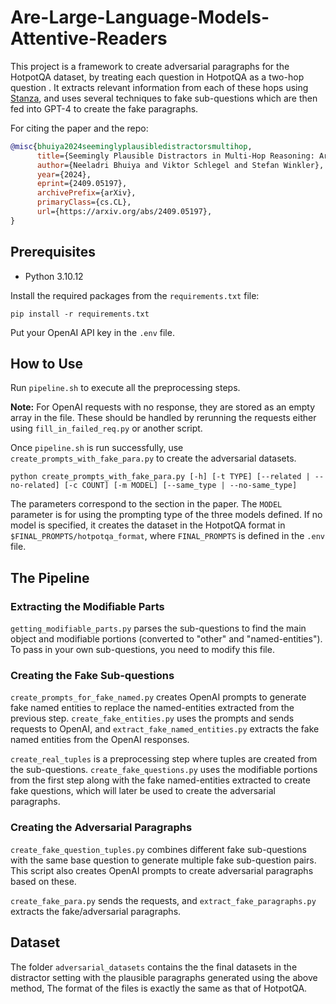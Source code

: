 # Are-Large-Language-Models-Attentive-Readers

This project is a framework to create adversarial paragraphs for the HotpotQA dataset, by treating each question in HotpotQA as a two-hop question . It extracts relevant information from each of these hops using [Stanza](https://github.com/stanfordnlp/stanza), and uses several techniques to fake sub-questions which are then fed into GPT-4 to create the fake paragraphs.

For citing the paper and the repo:

```bibtex
@misc{bhuiya2024seeminglyplausibledistractorsmultihop,
      title={Seemingly Plausible Distractors in Multi-Hop Reasoning: Are Large Language Models Attentive Readers?}, 
      author={Neeladri Bhuiya and Viktor Schlegel and Stefan Winkler},
      year={2024},
      eprint={2409.05197},
      archivePrefix={arXiv},
      primaryClass={cs.CL},
      url={https://arxiv.org/abs/2409.05197}, 
}
```

## Prerequisites

- Python 3.10.12

Install the required packages from the `requirements.txt` file:

```
pip install -r requirements.txt
```

Put your OpenAI API key in the `.env` file.

## How to Use

Run `pipeline.sh` to execute all the preprocessing steps.

**Note:** For OpenAI requests with no response, they are stored as an empty array in the file. These should be handled by rerunning the requests either using `fill_in_failed_req.py` or another script.

Once `pipeline.sh` is run successfully, use `create_prompts_with_fake_para.py` to create the adversarial datasets.

```
python create_prompts_with_fake_para.py [-h] [-t TYPE] [--related | --no-related] [-c COUNT] [-m MODEL] [--same_type | --no-same_type]
```

The parameters correspond to the section in the paper. The `MODEL` parameter is for using the prompting type of the three models defined. If no model is specified, it creates the dataset in the HotpotQA format in `$FINAL_PROMPTS/hotpotqa_format`, where `FINAL_PROMPTS` is defined in the `.env` file.

## The Pipeline

### Extracting the Modifiable Parts

`getting_modifiable_parts.py` parses the sub-questions to find the main object and modifiable portions (converted to "other" and "named-entities"). To pass in your own sub-questions, you need to modify this file.

### Creating the Fake Sub-questions

`create_prompts_for_fake_named.py` creates OpenAI prompts to generate fake named entities to replace the named-entities extracted from the previous step. `create_fake_entities.py` uses the prompts and sends requests to OpenAI, and `extract_fake_named_entities.py` extracts the fake named entities from the OpenAI responses.

`create_real_tuples` is a preprocessing step where tuples are created from the sub-questions. `create_fake_questions.py` uses the modifiable portions from the first step along with the fake named-entities extracted to create fake questions, which will later be used to create the adversarial paragraphs.

### Creating the Adversarial Paragraphs

`create_fake_question_tuples.py` combines different fake sub-questions with the same base question to generate multiple fake sub-question pairs. This script also creates OpenAI prompts to create adversarial paragraphs based on these.

`create_fake_para.py` sends the requests, and `extract_fake_paragraphs.py` extracts the fake/adversarial paragraphs.

## Dataset
The folder `adversarial_datasets` contains the the final datasets in the distractor setting with the plausible paragraphs generated using the above method, The format of the files is exactly the same as that of HotpotQA.
